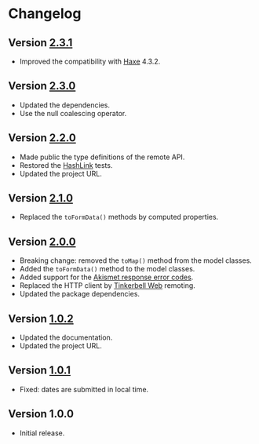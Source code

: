 # Changelog

## Version [2.3.1](https://github.com/cedx/akismet.hx/compare/v2.3.0...v2.3.1)
- Improved the compatibility with [Haxe](https://haxe.org) 4.3.2.

## Version [2.3.0](https://github.com/cedx/akismet.hx/compare/v2.2.0...v2.3.0)
- Updated the dependencies.
- Use the null coalescing operator.

## Version [2.2.0](https://github.com/cedx/akismet.hx/compare/v2.1.0...v2.2.0)
- Made public the type definitions of the remote API.
- Restored the [HashLink](https://hashlink.haxe.org) tests.
- Updated the project URL.

## Version [2.1.0](https://github.com/cedx/akismet.hx/compare/v2.0.0...v2.1.0)
- Replaced the `toFormData()` methods by computed properties.

## Version [2.0.0](https://github.com/cedx/akismet.hx/compare/v1.0.2...v2.0.0)
- Breaking change: removed the `toMap()` method from the model classes.
- Added the `toFormData()` method to the model classes.
- Added support for the [Akismet response error codes](https://akismet.com/developers/errors).
- Replaced the HTTP client by [Tinkerbell Web](https://haxetink.github.io/tink_web) remoting.
- Updated the package dependencies.

## Version [1.0.2](https://github.com/cedx/akismet.hx/compare/v1.0.1...v1.0.2)
- Updated the documentation.
- Updated the project URL.

## Version [1.0.1](https://github.com/cedx/akismet.hx/compare/v1.0.0...v1.0.1)
- Fixed: dates are submitted in local time.

## Version 1.0.0
- Initial release.
